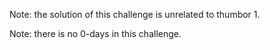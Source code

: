 Note: the solution of this challenge is unrelated to thumbor 1.

Note: there is no 0-days in this challenge.
